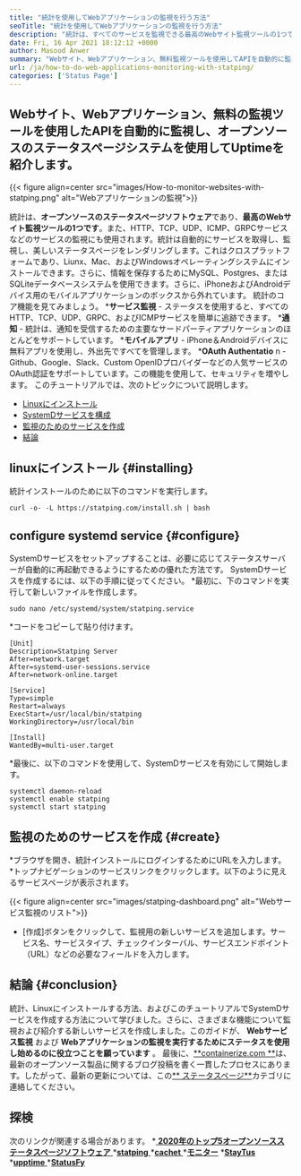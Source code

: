 ```yaml
---
title: "統計を使用してWebアプリケーションの監視を行う方法" 
seoTitle: "統計を使用してWebアプリケーションの監視を行う方法" 
description: "統計は、すべてのサービスを監視できる最高のWebサイト監視ツールの1つです。ショーケースサービスの稼働時間に美しいステータスページをレンダリングします。" 
date: Fri, 16 Apr 2021 18:12:12 +0000
author: Masood Anwer
summary: "Webサイト、Webアプリケーション、無料監視ツールを使用してAPIを自動的に監視し、オープンソースのステータスページシステムを使用してUptimeを紹介します。" 
url: /ja/how-to-do-web-applications-monitoring-with-statping/
categories: ['Status Page']
---
```


## Webサイト、Webアプリケーション、無料の監視ツールを使用したAPIを自動的に監視し、オープンソースのステータスページシステムを使用してUptimeを紹介します。

{{< figure align=center src="images/How-to-monitor-websites-with-statping.png" alt="Webアプリケーションの監視">}}

統計は、**オープンソースのステータスページソフトウェア**であり、**最高のWebサイト監視ツールの1つです**。また、HTTP、TCP、UDP、ICMP、GRPCサービスなどのサービスの監視にも使用されます。統計は自動的にサービスを取得し、監視し、美しいステータスページをレンダリングします。これはクロスプラットフォームであり、Liunx、Mac、およびWindowsオペレーティングシステムにインストールできます。さらに、情報を保存するためにMySQL、Postgres、またはSQLiteデータベースシステムを使用できます。さらに、iPhoneおよびAndroidデバイス用のモバイルアプリケーションのボックスから外れています。
統計のコア機能を見てみましょう。
  ***サービス監視**  - ステータスを使用すると、すべてのHTTP、TCP、UDP、GRPC、およびICMPサービスを簡単に追跡できます。
  ***通知**  - 統計は、通知を受信するための主要なサードパーティアプリケーションのほとんどをサポートしています。
  ***モバイルアプリ**  -  iPhone＆Androidデバイスに無料アプリを使用し、外出先ですべてを管理します。
  ***OAuth Authentatio**  n  -  Github、Google、Slack、Custom OpenIDプロバイダーなどの人気サービスのOAuth認証をサポートしています。この機能を使用して、セキュリティを増やします。
このチュートリアルでは、次のトピックについて説明します。
  * [Linuxにインストール][1]
  * [SystemDサービスを構成][2]
  * [監視のためのサービスを作成][3]
  * [結論][4]

## linuxにインストール {#installing}
統計インストールのために以下のコマンドを実行します。
```
curl -o- -L https://statping.com/install.sh | bash
```

## configure systemd service   {#configure}
SystemDサービスをセットアップすることは、必要に応じてステータスサーバーが自動的に再起動できるようにするための優れた方法です。 SystemDサービスを作成するには、以下の手順に従ってください。
  *最初に、下のコマンドを実行して新しいファイルを作成します。
```
sudo nano /etc/systemd/system/statping.service
```
  *コードをコピーして貼り付けます。
```
[Unit]
Description=Statping Server
After=network.target
After=systemd-user-sessions.service
After=network-online.target

[Service]
Type=simple
Restart=always
ExecStart=/usr/local/bin/statping
WorkingDirectory=/usr/local/bin

[Install]
WantedBy=multi-user.target
```
  *最後に、以下のコマンドを使用して、SystemDサービスを有効にして開始します。
```
systemctl daemon-reload
systemctl enable statping
systemctl start statping
```

## 監視のためのサービスを作成 {#create}
  *ブラウザを開き、統計インストールにログインするためにURLを入力します。
  *トップナビゲーションのサービスリンクをクリックします。以下のように見えるサービスページが表示されます。

{{< figure align=center src="images/statping-dashboard.png" alt="Webサービス監視のリスト">}}

  * [作成]ボタンをクリックして、監視用の新しいサービスを追加します。サービス名、サービスタイプ、チェックインターバル、サービスエンドポイント（URL）などの必要なフィールドを入力します。

## 結論 {#conclusion}
統計、Linuxにインストールする方法、およびこのチュートリアルでSystemDサービスを作成する方法について学びました。さらに、さまざまな機能について監視および紹介する新しいサービスを作成しました。このガイドが、 **Webサービス監視** および **Webアプリケーションの監視を実行するためにステータスを使用し始めるのに役立つことを願っています** 。
最後に、[**containerize.com **][5]は、最新のオープンソース製品に関するブログ投稿を書く一貫したプロセスにあります。したがって、最新の更新については、この[** ステータスページ**][6]カテゴリに連絡してください。

## 探検
次のリンクが関連する場合があります。
  *[ **2020年のトップ5オープンソースステータスページソフトウェア** ][7]
  *[**statping** ][8]
  *[**cachet** ][9]
  *[**モニター**][10]
  *[**StayTus** ][11]
  *[**upptime** ][12]
  *[**StatusFy** ][13]

  
[1]: #Installing
[2]: #Configure
[3]: #Create
[4]: #Conclusion
[5]: https://containerize.com
[6]: https://blog.containerize.com/category/status-page/
[7]: https://blog.containerize.com/status-page/top-5-open-source-status-page-software-for-2020/
[8]: https://products.containerize.com/status/statping
[9]: https://products.containerize.com/status/cachet/
[10]: https://products.containerize.com/status/monitoror/
[11]: https://products.containerize.com/status/staytus/
[12]: https://products.containerize.com/status/upptime/
[13]: https://products.containerize.com/status/statusfy/
